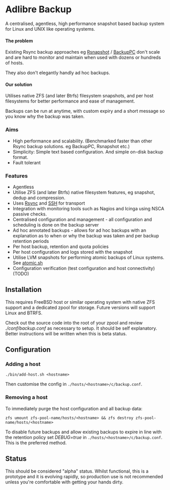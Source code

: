 # Adlibre Backup

A centralised, agentless, high performance snapshot based backup system for Linux and UNIX like operating systems.

#### The problem

Existing Rsync backup approaches eg [Rsnapshot](http://www.rsnapshot.org/) / [BackupPC](http://backuppc.sourceforge.net/) don't scale and are hard to monitor and maintain when used with dozens or hundreds of hosts.

They also don't elegantly handly ad hoc backups.

#### Our solution

Utilises native ZFS (and later Btrfs) filesystem snapshots, and per host filesystems for better performance and ease of management.

Backups can be run at anytime, with custom expiry and a short message so you know why the backup was taken.

### Aims

* High performance and scalability. (Benchmarked faster than other Rsync backup solutions. eg BackupPC, Rsnapshot etc.)
* Simplicity: Simple text based configuration. And simple on-disk backup format.
* Fault tolerant

###  Features

* Agentless
* Utilise ZFS (and later Btrfs) native filesystem features, eg snapshot, dedup and compression.
* Uses [Rsync](http://en.wikipedia.org/wiki/Rsync) and [SSH](http://en.wikipedia.org/wiki/OpenSSH) for transport
* Integration with monitoring tools such as Nagios and Icinga using NSCA passive checks.
* Centralised configuration and management - all configuration and scheduling is done on the backup server
* Ad hoc annotated backups - allows for ad hoc backups with an explanation as to when or why the backup was taken and per backup retention periods
* Per host backup, retention and quota policies
* Per host configuration and logs stored with the snapshot
* Utilise LVM snapshots for performing atomic backups of Linux systems. See [atomic.sh](https://github.com/adlibre/atomic-rsync/)
* Configuration verification (test configuration and host connectivity) (TODO)

## Installation

This requires FreeBSD host or similar operating system with native ZFS support and a dedicated zpool for storage. Future versions will support Linux and BTRFS.

Check out the source code into the root of your zpool and review _./conf/backup.conf_ as necessary to setup.
It should be self explanatory. Better instructions will be written when this is beta status. 

## Configuration

### Adding a host

``./bin/add-host.sh <hostname>``

Then customise the config in ``./hosts/<hostname>/c/backup.conf``.

### Removing a host

To immediately purge the host configuration and all backup data:

``zfs umount zfs-pool-name/hosts/<hostname> && zfs destroy zfs-pool-name/hosts/<hostname>``

To disable future backups and allow existing backups to expire in line with the retention policy
set _DEBUG=true_ in ``./hosts/<hostname>/c/backup.conf``. This is the preferred method.

## Status

This should be considered "alpha" status. Whilst functional, this is a prototype and it is evolving rapidly, so production use is not recommended unless you're comfortable with getting your hands dirty.
